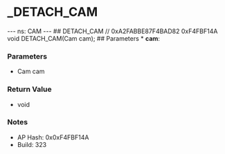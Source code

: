 # _DETACH_CAM

--- ns: CAM --- ## DETACH_CAM  // 0xA2FABBE87F4BAD82 0xF4FBF14A void DETACH_CAM(Cam cam);   ## Parameters * **cam**:

### Parameters
* Cam cam

### Return Value
* void

### Notes
* AP Hash: 0x0xF4FBF14A
* Build: 323

